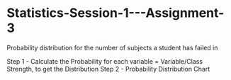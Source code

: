 # Statistics-Session-1---Assignment-3

Probability distribution for the number of subjects a student has failed in

Step 1 - Calculate the Probability for each variable = Variable/Class Strength, to get the Distribution
Step 2 - Probability Distribution Chart
